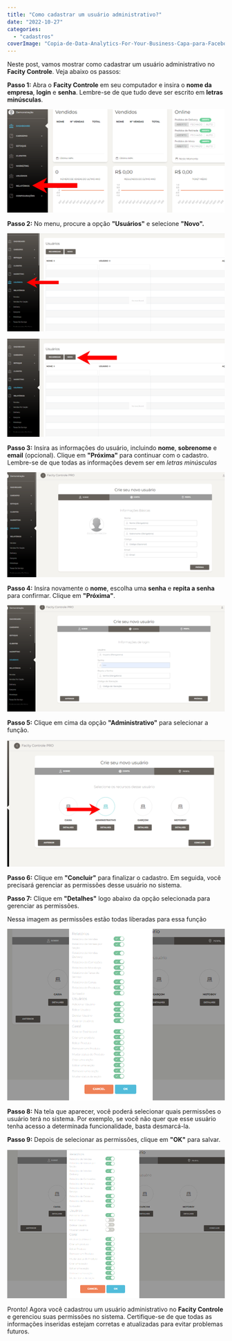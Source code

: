 ```yaml
---
title: "Como cadastrar um usuário administrativo?"
date: "2022-10-27"
categories: 
  - "cadastros"
coverImage: "Copia-de-Data-Analytics-For-Your-Business-Capa-para-Facebook-1640-×-724-px-27-1.png"
---
```


Neste post, vamos mostrar como cadastrar um usuário administrativo no **Facity Controle**. Veja abaixo os passos:

**Passo 1:** Abra o **Facity Controle** em seu computador e insira o **nome da empresa**, **login** e **senha**. Lembre-se de que tudo deve ser escrito em **letras minúsculas**.

![](images/image-44.png)

**Passo 2:** No menu, procure a opção **"Usuários"** e selecione **"Novo".**

![](images/image-45-1024x461.png)

![](images/image-46-1024x461.png)

**Passo 3:** Insira as informações do usuário, incluindo **nome**, **sobrenome** e **email** (opcional). Clique em **"Próxima"** para continuar com o cadastro. Lembre-se de que todas as informações devem ser em _letras minúsculas_

![](images/image-47-1024x494.png)

**Passo 4:** Insira novamente o **nome**, escolha uma **senha** e **repita a senha** para confirmar. Clique em **"Próxima"**.

![](images/image-48-1024x501.png)

**Passo 5:** Clique em cima da opção **"Administrativo"** para selecionar a função.

![](images/ADMINISTRARIVO3-1024x596.png)

**Passo 6:** Clique em **"Concluir"** para finalizar o cadastro. Em seguida, você precisará gerenciar as permissões desse usuário no sistema.

**Passo 7:** Clique em **"Detalhes"** logo abaixo da opção selecionada para gerenciar as permissões.

Nessa imagem as permissões estão todas liberadas para essa função

![](images/admnistra1.png)

**Passo 8:** Na tela que aparecer, você poderá selecionar quais permissões o usuário terá no sistema. Por exemplo, se você não quer que esse usuário tenha acesso a determinada funcionalidade, basta desmarcá-la.

**Passo 9:** Depois de selecionar as permissões, clique em **"OK"** para salvar.

![](images/administra3.png)

Pronto! Agora você cadastrou um usuário administrativo no **Facity Controle** e gerenciou suas permissões no sistema. Certifique-se de que todas as informações inseridas estejam corretas e atualizadas para evitar problemas futuros.
